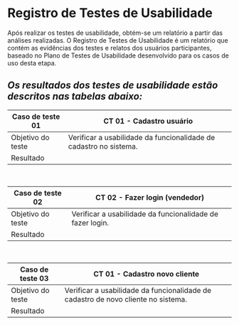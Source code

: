# Registro de Testes de Usabilidade

Após realizar os testes de usabilidade, obtém-se um relatório a partir das análises realizadas. O Registro de Testes de Usabilidade é um relatório que contém as evidências dos testes e relatos dos usuários participantes, baseado no Plano de Testes de Usabilidade desenvolvido para os casos de uso desta etapa.

## *Os resultados dos testes de usabilidade estão descritos nas tabelas abaixo:*

| Caso de teste 01    | CT 01 - Cadastro usuário
|-------|-----------------------------------------------------------------------------------------------------------------|
| Objetivo do teste | Verificar a usabilidade da funcionalidade de cadastro no sistema.                       |
|Resultado|                                                                            |
<br>

| Caso de teste 02    | CT 02 - Fazer login (vendedor)
|-------|-----------------------------------------------------------------------------------------------------------------|
| Objetivo do teste | Verificar a usabilidade da funcionalidade de fazer login.                       |
|Resultado|                                                                            |
<br>

| Caso de teste 03    | CT 01 - Cadastro novo cliente
|-------|-----------------------------------------------------------------------------------------------------------------|
| Objetivo do teste | Verificar a usabilidade da funcionalidade de cadastro de novo cliente no sistema.                       |
|Resultado|                                                                            |
